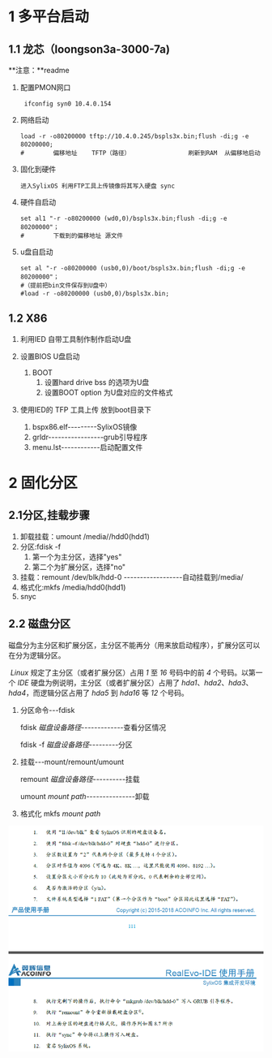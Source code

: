 # 1 多平台启动

## 1.1 龙芯（loongson3a-3000-7a)

**注意：**readme

1. 配置PMON网口

   ```shell
    ifconfig syn0 10.4.0.154
   ```

2. 网络启动

   ```shell
   load -r -o80200000 tftp://10.4.0.245/bspls3x.bin;flush -di;g -e 80200000;
   #        偏移地址	TFTP（路径）				刷新到RAM	从偏移地启动
   ```

3.  固化到硬件

    ```
    进入SylixOS 利用FTP工具上传镜像将其写入硬盘 sync
    ```

4. 硬件自启动

   ```shell
   set al1 "-r -o80200000 (wd0,0)/bspls3x.bin;flush -di;g -e 80200000"；
   #		下载到的偏移地址 源文件
   ```

5. u盘自启动

   ```shell
   set al "-r -o80200000 (usb0,0)/boot/bspls3x.bin;flush -di;g -e 80200000"；
   #（提前把bin文件保存到U盘中）
   #load -r -o80200000 (usb0,0)/bspls3x.bin; 
   ```

## 1.2 X86

1. 利用IED 自带工具制作制作启动U盘
2. 设置BIOS U盘启动

   1. BOOT
      1. 设置hard drive bss 的选项为U盘
      2. 设置BOOT option 为U盘对应的文件格式
3. 使用IED的 TFP 工具上传 放到boot目录下

   1. bspx86.elf---------SylixOS镜像
   2. grldr-----------------grub引导程序
   3. menu.lst------------启动配置文件

# 2 固化分区

## 2.1分区,挂载步骤

1. 卸载挂载：umount     /media//hdd0(hdd1)
2. 分区:fdisk -f
   1. 第一个为主分区，选择"yes"
   2. 第二个为扩展分区，选择"no"
3. 挂载：remount /dev/blk/hdd-0              ------------------自动挂载到/media/
4. 格式化:mkfs /media/hdd0(hdd1)
5. snyc

## 2.2 磁盘分区

磁盘分为主分区和扩展分区，主分区不能再分（用来放启动程序），扩展分区可以在分为逻辑分区。

​		 *Linux* 规定了主分区（或者扩展分区）占用 *1* 至 *16* 号码中的前 *4* 个号码。以第一个 *IDE* 硬盘为例说明，主分区（或者扩展分区）占用了 *hda1*、*hda2*、*hda3*、*hda4*，而逻辑分区占用了 *hda5* 到 *hda16* 等 *12* 个号码。 

1. 分区命令---fdisk

   fdisk	*磁盘设备路径*-------------查看分区情况

   fdisk	-f  *磁盘设备路径*---------分区

2. 挂载---mount/remount/umount

   remount *磁盘设备路径*----------挂载

   umount *mount path*---------------卸载

3. 格式化  mkfs *mount path*

![](TyporaImage/多平台启动.assets/image-20191120130659881.png)